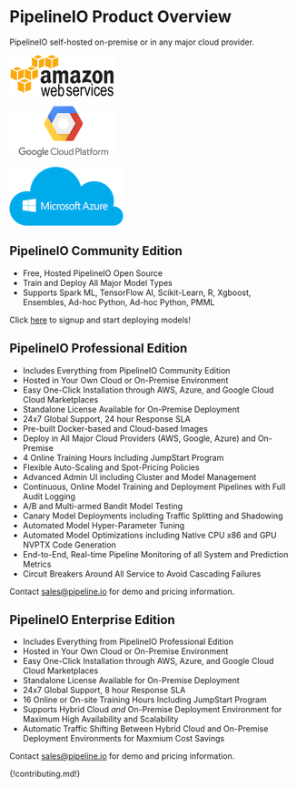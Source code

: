 # PipelineIO Product Overview 
PipelineIO self-hosted on-premise or in any major cloud provider.

![AWS](/img/aws-logo-185x73.png)

![Google Cloud Platform](/img/gce-logo-190x90.png)

![Azure](/img/azure-logo-200x103.png)


## PipelineIO Community Edition
* Free, Hosted PipelineIO Open Source 
* Train and Deploy All Major Model Types 
* Supports Spark ML, TensorFlow AI, Scikit-Learn, R, Xgboost, Ensembles, Ad-hoc Python, Ad-hoc Python, PMML

Click [here](http://community.pipeline.io) to signup and start deploying models!


## PipelineIO Professional Edition
* Includes Everything from PipelineIO Community Edition
* Hosted in Your Own Cloud or On-Premise Environment
* Easy One-Click Installation through AWS, Azure, and Google Cloud Cloud Marketplaces
* Standalone License Available for On-Premise Deployment
* 24x7 Global Support, 24 hour Response SLA
* Pre-built Docker-based and Cloud-based Images 
* Deploy in All Major Cloud Providers (AWS, Google, Azure) and On-Premise
* 4 Online Training Hours Including JumpStart Program
* Flexible Auto-Scaling and Spot-Pricing Policies
* Advanced Admin UI including Cluster and Model Management
* Continuous, Online Model Training and Deployment Pipelines with Full Audit Logging
* A/B and Multi-armed Bandit Model Testing
* Canary Model Deployments including Traffic Splitting and Shadowing
* Automated Model Hyper-Parameter Tuning 
* Automated Model Optimizations including Native CPU x86 and GPU NVPTX Code Generation
* End-to-End, Real-time Pipeline Monitoring of all System and Prediction Metrics
* Circuit Breakers Around All Service to Avoid Cascading Failures

Contact [sales@pipeline.io](mailto:sales@pipeline.io) for demo and pricing information.


## PipelineIO Enterprise Edition
* Includes Everything from PipelineIO Professional Edition
* Hosted in Your Own Cloud or On-Premise Environment
* Easy One-Click Installation through AWS, Azure, and Google Cloud Cloud Marketplaces
* Standalone License Available for On-Premise Deployment
* 24x7 Global Support, 8 hour Response SLA 
* 16 Online or On-site Training Hours Including JumpStart Program
* Supports Hybrid Cloud *and* On-Premise Deployment Environment for Maximum High Availability and Scalability
* Automatic Traffic Shifting Between Hybrid Cloud and On-Premise Deployment Environments for Maxmium Cost Savings

Contact [sales@pipeline.io](mailto:sales@pipeline.io) for demo and pricing information.

{!contributing.md!}
